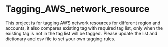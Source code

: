 # Tagging_AWS_network_resource
This project is for tagging AWS network resources for different region and accounts, it also compares existing tag with required tag list, only when the existing tag is not in the tag list will be tagged.
Please update the list and dictionary and csv file to set your own tagging rules.
